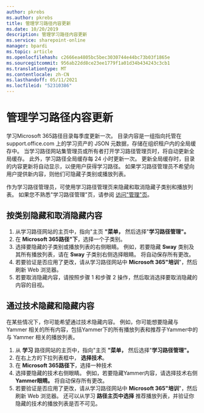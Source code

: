```yaml
---
author: pkrebs
ms.author: pkrebs
title: 管理学习路径内容更新
ms.date: 10/20/2019
description: 管理学习路径内容更新
ms.service: sharepoint-online
manager: bpardi
ms.topic: article
ms.openlocfilehash: c2666ea4805bc5bec3030744e44bc73b03f1865e
ms.sourcegitcommit: 956ab22dd8ce23ee1779f1a01d34b434243c3cb1
ms.translationtype: MT
ms.contentlocale: zh-CN
ms.lasthandoff: 05/11/2021
ms.locfileid: "52310386"
---
```

# <a name="manage-learning-pathways-content-updates"></a>管理学习路径内容更新
学习Microsoft 365路径目录每季度更新一次。 目录内容是一组指向托管在 support.office.com 上的学习资产的 JSON 元数据，存储在组织租户内的全局缓存中。 当学习路径网站集管理员或所有者打开学习路径管理页时，将自动更新全局缓存。 此外，学习路径全局缓存每 24 小时更新一次。 更新全局缓存时，目录的内容更新将自动显示，以便用户获得学习路径。 如果学习路径管理员不希望向用户提供新内容，则他们可隐藏子类别或播放列表。

作为学习路径管理员，可使用学习路径管理页来隐藏和取消隐藏子类别和播放列表。 如果您不熟悉"学习路径管理"页，请参阅 [访问"管理"页](custom_accessadmin.md)。

## <a name="hide-and-unhide-content-by-category"></a>按类别隐藏和取消隐藏内容
1. 从学习路径网站的主页中，指向"主页 **"菜单，** 然后选择"**学习路径管理"。**
2. 在 **Microsoft 365路径"下**，选择一个子类别。
3. 选择要隐藏的子类别或播放列表的右侧眼睛。 例如，若要隐藏 **Sway** 类别及其所有播放列表，请在 **Sway** 子类别右侧选择眼睛。 将自动保存所有更改。
4. 若要验证是否应用了更改，请从学习路径网站中 **Microsoft 365"培训**"，然后刷新 Web 浏览器。
5. 若要取消隐藏内容，请按照步骤 1 和步骤 2 操作，然后取消选择要取消隐藏的内容的目视。

## <a name="to-hide-and-unhide-content-by-technology"></a>通过技术隐藏和隐藏内容
在某些情况下，你可能希望通过技术隐藏内容。 例如，你可能想要隐藏与 Yammer 相关的所有内容，包括Yammer下的所有播放列表和推荐子Yammer中的与 Yammer 相关的播放列表。

1. 从 **学习** 路径网站的主页中，指向"主页 **"菜单，** 然后选择"**学习路径管理"。**
2. 在右上方的下拉列表框中， **选择技术**。
3. 在 **Microsoft 365路径下**，选择一种技术
4. 选择要隐藏的技术右侧眼睛。 例如，若要隐藏Yammer内容，请选择技术右侧 **Yammer眼睛。** 将自动保存所有更改。
5. 若要验证是否应用了更改，请从学习路径网站中 **Microsoft 365"培训**"，然后刷新 Web 浏览器。 还可以从学习 **路径主页中选择** 推荐播放列表，并验证你隐藏的技术的播放列表是否不可见。

